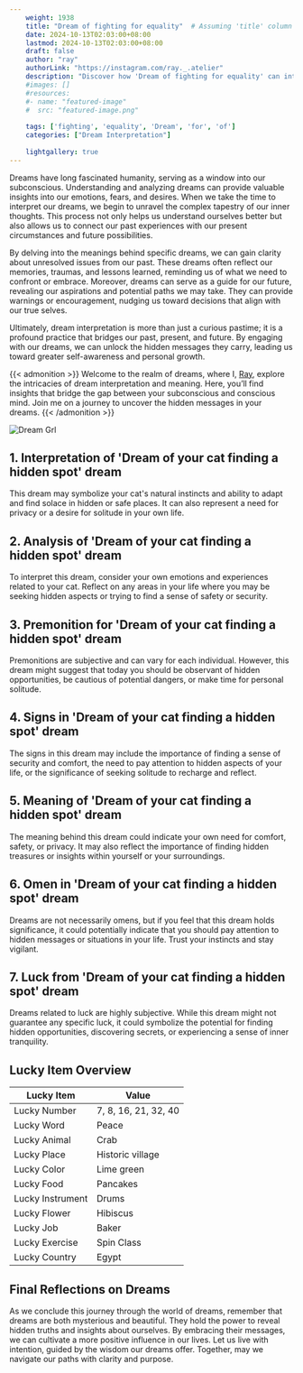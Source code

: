 ```yaml
---
    weight: 1938
    title: "Dream of fighting for equality"  # Assuming 'title' column exists
    date: 2024-10-13T02:03:00+08:00
    lastmod: 2024-10-13T02:03:00+08:00
    draft: false
    author: "ray"
    authorLink: "https://instagram.com/ray._.atelier"
    description: "Discover how 'Dream of fighting for equality' can interpret your future and uncover its significant meanings in your life."
    #images: []
    #resources:
    #- name: "featured-image"
    #  src: "featured-image.png"
    
    tags: ['fighting', 'equality', 'Dream', 'for', 'of']
    categories: ["Dream Interpretation"]
    
    lightgallery: true
---
```

    
Dreams have long fascinated humanity, serving as a window into our subconscious. Understanding and analyzing dreams can provide valuable insights into our emotions, fears, and desires. When we take the time to interpret our dreams, we begin to unravel the complex tapestry of our inner thoughts. This process not only helps us understand ourselves better but also allows us to connect our past experiences with our present circumstances and future possibilities.

By delving into the meanings behind specific dreams, we can gain clarity about unresolved issues from our past. These dreams often reflect our memories, traumas, and lessons learned, reminding us of what we need to confront or embrace. Moreover, dreams can serve as a guide for our future, revealing our aspirations and potential paths we may take. They can provide warnings or encouragement, nudging us toward decisions that align with our true selves.

Ultimately, dream interpretation is more than just a curious pastime; it is a profound practice that bridges our past, present, and future. By engaging with our dreams, we can unlock the hidden messages they carry, leading us toward greater self-awareness and personal growth.

{{< admonition >}}
Welcome to the realm of dreams, where I, [Ray](https://instagram.com/ray._.atelier), explore the intricacies of dream interpretation and meaning. Here, you’ll find insights that bridge the gap between your subconscious and conscious mind. Join me on a journey to uncover the hidden messages in your dreams.
{{< /admonition >}}

![Dream Grl](https://cdn.pixabay.com/photo/2017/11/02/03/35/gothic-2910057_1280.jpg "Dream Grl")

## 1. Interpretation of 'Dream of your cat finding a hidden spot' dream
 This dream may symbolize your cat's natural instincts and ability to adapt and find solace in hidden or safe places. It can also represent a need for privacy or a desire for solitude in your own life.

## 2. Analysis of 'Dream of your cat finding a hidden spot' dream
 To interpret this dream, consider your own emotions and experiences related to your cat. Reflect on any areas in your life where you may be seeking hidden aspects or trying to find a sense of safety or security.

## 3. Premonition for 'Dream of your cat finding a hidden spot' dream
 Premonitions are subjective and can vary for each individual. However, this dream might suggest that today you should be observant of hidden opportunities, be cautious of potential dangers, or make time for personal solitude.

## 4. Signs in 'Dream of your cat finding a hidden spot' dream
 The signs in this dream may include the importance of finding a sense of security and comfort, the need to pay attention to hidden aspects of your life, or the significance of seeking solitude to recharge and reflect.

## 5. Meaning of 'Dream of your cat finding a hidden spot' dream
 The meaning behind this dream could indicate your own need for comfort, safety, or privacy. It may also reflect the importance of finding hidden treasures or insights within yourself or your surroundings.

## 6. Omen in 'Dream of your cat finding a hidden spot' dream
 Dreams are not necessarily omens, but if you feel that this dream holds significance, it could potentially indicate that you should pay attention to hidden messages or situations in your life. Trust your instincts and stay vigilant.

## 7. Luck from 'Dream of your cat finding a hidden spot' dream
 Dreams related to luck are highly subjective. While this dream might not guarantee any specific luck, it could symbolize the potential for finding hidden opportunities, discovering secrets, or experiencing a sense of inner tranquility.

## Lucky Item Overview
| Lucky Item          | Value              |
|---------------|--------------------|
| Lucky Number        | 7, 8, 16, 21, 32, 40  |
| Lucky Word          | Peace |
| Lucky Animal        | Crab |
| Lucky Place         | Historic village     |
| Lucky Color         | Lime green     |
| Lucky Food          | Pancakes      |
| Lucky Instrument    | Drums |
| Lucky Flower        | Hibiscus    |
| Lucky Job           | Baker       |
| Lucky Exercise      | Spin Class  |
| Lucky Country       | Egypt    |


##  Final Reflections on Dreams

As we conclude this journey through the world of dreams, remember that dreams are both mysterious and beautiful. They hold the power to reveal hidden truths and insights about ourselves. By embracing their messages, we can cultivate a more positive influence in our lives. Let us live with intention, guided by the wisdom our dreams offer. Together, may we navigate our paths with clarity and purpose.
